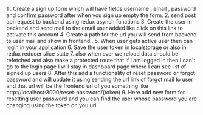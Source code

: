 1 . Create a sign up form which will have fields username , email , password and confirm password after when you sign up empty the form.
2. send post api request to backend using redux asynch functions 
3. Create the user in backend and send mail to the email user added like click on this link to activate this account 
4. Create a path for the url you will send from backend to user mail and show in frontend .
5. When user gets active user then can login in your application 
6. Save the user token in localstorage or also in redux reducer slice state
7. also when ever we reload data should be refetched and also make a protected route that if I am logged in then I can't go to the login page I will stay in dashboard page where I can see list of signed up users 
8. After this add a functionality of reset password or forgot password and will update it using sending the url link of forgot mail to user and that url will be the frontend url of you something like http://localhost:3000/reset-password/(token)
9. Here add new form for resetting user password and you can find the user whose password you are changing using the token on you url

